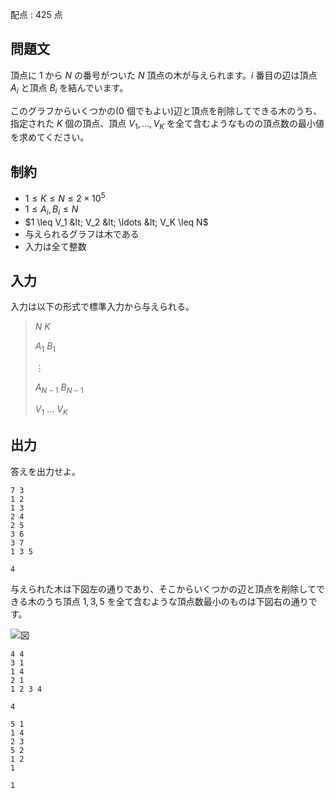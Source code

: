 配点 : $425$ 点

## 問題文

頂点に $1$ から $N$ の番号がついた $N$ 頂点の木が与えられます。$i$ 番目の辺は頂点 $A_i$ と頂点 $B_i$ を結んでいます。

このグラフからいくつかの($0$ 個でもよい)辺と頂点を削除してできる木のうち、指定された $K$ 個の頂点、頂点 $V_1,\ldots,V_K$ を全て含むようなものの頂点数の最小値を求めてください。

## 制約

- $1 \leq K \leq N \leq 2\times 10^5$
- $1 \leq A_i,B_i \leq N$
- $1 \leq V_1 &lt; V_2 &lt; \ldots &lt; V_K \leq N$
- 与えられるグラフは木である
- 入力は全て整数

## 入力

入力は以下の形式で標準入力から与えられる。

> $N$ $K$
> 
> $A_1$ $B_1$
> 
> $\vdots$
> 
> $A_{N-1}$ $B_{N-1}$
> 
> $V_1$ $\ldots$ $V_K$

## 出力

答えを出力せよ。  

```input1
7 3
1 2
1 3
2 4
2 5
3 6
3 7
1 3 5
```

```output1
4
```

与えられた木は下図左の通りであり、そこからいくつかの辺と頂点を削除してできる木のうち頂点 $1,3,5$ を全て含むような頂点数最小のものは下図右の通りです。

![図](https://img.atcoder.jp/abc368/4baf6b0adb0e12dcf8a5c812ada5c17a.png)

```input2
4 4
3 1
1 4
2 1
1 2 3 4
```

```output2
4
```

```input3
5 1
1 4
2 3
5 2
1 2
1
```

```output3
1
```